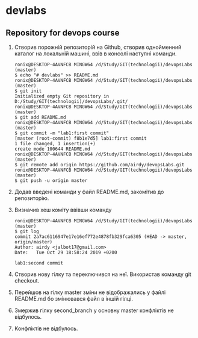 # devlabs

## Repository for devops course

1. Створив порожній репозиторій на Github, створив однойменний каталог на локальній машині, ввів в консолі наступні команди.

	```console
	ronix@DESKTOP-4AVNFCB MINGW64 /d/Study/GIT(technologii)/devopsLabs (master)
    $ echo "# devlabs" >> README.md
	ronix@DESKTOP-4AVNFCB MINGW64 /d/Study/GIT(technologii)/devopsLabs (master)
    $ git init
	Initialized empty Git repository in D:/Study/GIT(technologii)/devopsLabs/.git/
	ronix@DESKTOP-4AVNFCB MINGW64 /d/Study/GIT(technologii)/devopsLabs (master)
    $ git add README.md
	ronix@DESKTOP-4AVNFCB MINGW64 /d/Study/GIT(technologii)/devopsLabs (master)
    $ git commit -m "lab1:first commit"
	[master (root-commit) f8b1e7d5] lab1:first commit
	1 file changed, 1 insertion(+)
	create mode 100644 README.md
	ronix@DESKTOP-4AVNFCB MINGW64 /d/Study/GIT(technologii)/devopsLabs (master)
    $ git remote add origin https://github.com/airdy/devopsLabs.git
	ronix@DESKTOP-4AVNFCB MINGW64 /d/Study/GIT(technologii)/devopsLabs (master)
    $ git push -u origin master
	```
    
2. Додав введені команди у файл README.md, закомітив до репозиторію.   
3. Визначив хеш коміту ввівши команду
    ```console
	ronix@DESKTOP-4AVNFCB MINGW64 /d/Study/GIT(technologii)/devopsLabs (master)
    $ git log
    commit 2a7ac6116947e17e16ef772e4878fb329fca6305 (HEAD -> master, origin/master)
    Author: airdy <jalbot17@gmail.com>
    Date:   Tue Oct 29 18:58:24 2019 +0200

    lab1:second commit

	```
4. Створив нову гілку та переключився на неї. Використав команду git checkout.
5. Перейшов на гілку master зміни не відображались у файлі README.md бо змінювався файл в іншій гілці.
6. Змержив гілку second_branch у основну master конфліктів не відбулось.
7. Конфліктів не відбулось.
